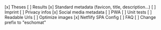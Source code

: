 [x] Theses
[ ] Results
[x] Standard metadata (favicon, title, description...)
[ ] Imprint
[ ] Privacy infos
[x] Social media metadata
[ ] PWA
[ ] Unit tests
[ ] Readable Urls
[ ] Optimize images
[x] Netflify SPA Config
[ ] FAQ
[ ] Change prefix to "eschomat"